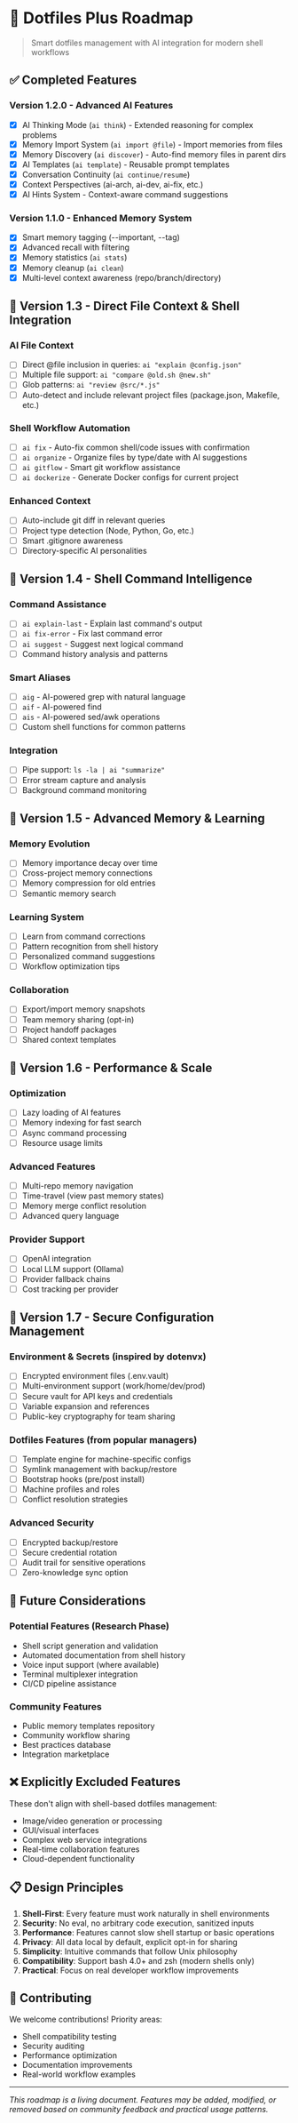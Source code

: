 # 🚀 Dotfiles Plus Roadmap

> Smart dotfiles management with AI integration for modern shell workflows

## ✅ Completed Features

### Version 1.2.0 - Advanced AI Features
- [x] AI Thinking Mode (`ai think`) - Extended reasoning for complex problems
- [x] Memory Import System (`ai import @file`) - Import memories from files
- [x] Memory Discovery (`ai discover`) - Auto-find memory files in parent dirs
- [x] AI Templates (`ai template`) - Reusable prompt templates
- [x] Conversation Continuity (`ai continue/resume`)
- [x] Context Perspectives (ai-arch, ai-dev, ai-fix, etc.)
- [x] AI Hints System - Context-aware command suggestions

### Version 1.1.0 - Enhanced Memory System
- [x] Smart memory tagging (--important, --tag)
- [x] Advanced recall with filtering
- [x] Memory statistics (`ai stats`)
- [x] Memory cleanup (`ai clean`)
- [x] Multi-level context awareness (repo/branch/directory)

## 🎯 Version 1.3 - Direct File Context & Shell Integration

### AI File Context
- [ ] Direct @file inclusion in queries: `ai "explain @config.json"`
- [ ] Multiple file support: `ai "compare @old.sh @new.sh"`
- [ ] Glob patterns: `ai "review @src/*.js"`
- [ ] Auto-detect and include relevant project files (package.json, Makefile, etc.)

### Shell Workflow Automation
- [ ] `ai fix` - Auto-fix common shell/code issues with confirmation
- [ ] `ai organize` - Organize files by type/date with AI suggestions
- [ ] `ai gitflow` - Smart git workflow assistance
- [ ] `ai dockerize` - Generate Docker configs for current project

### Enhanced Context
- [ ] Auto-include git diff in relevant queries
- [ ] Project type detection (Node, Python, Go, etc.)
- [ ] Smart .gitignore awareness
- [ ] Directory-specific AI personalities

## 🔧 Version 1.4 - Shell Command Intelligence

### Command Assistance
- [ ] `ai explain-last` - Explain last command's output
- [ ] `ai fix-error` - Fix last command error
- [ ] `ai suggest` - Suggest next logical command
- [ ] Command history analysis and patterns

### Smart Aliases
- [ ] `aig` - AI-powered grep with natural language
- [ ] `aif` - AI-powered find
- [ ] `ais` - AI-powered sed/awk operations
- [ ] Custom shell functions for common patterns

### Integration
- [ ] Pipe support: `ls -la | ai "summarize"`
- [ ] Error stream capture and analysis
- [ ] Background command monitoring

## 🧠 Version 1.5 - Advanced Memory & Learning

### Memory Evolution
- [ ] Memory importance decay over time
- [ ] Cross-project memory connections
- [ ] Memory compression for old entries
- [ ] Semantic memory search

### Learning System
- [ ] Learn from command corrections
- [ ] Pattern recognition from shell history
- [ ] Personalized command suggestions
- [ ] Workflow optimization tips

### Collaboration
- [ ] Export/import memory snapshots
- [ ] Team memory sharing (opt-in)
- [ ] Project handoff packages
- [ ] Shared context templates

## 🚀 Version 1.6 - Performance & Scale

### Optimization
- [ ] Lazy loading of AI features
- [ ] Memory indexing for fast search
- [ ] Async command processing
- [ ] Resource usage limits

### Advanced Features
- [ ] Multi-repo memory navigation
- [ ] Time-travel (view past memory states)
- [ ] Memory merge conflict resolution
- [ ] Advanced query language

### Provider Support
- [ ] OpenAI integration
- [ ] Local LLM support (Ollama)
- [ ] Provider fallback chains
- [ ] Cost tracking per provider

## 🔐 Version 1.7 - Secure Configuration Management

### Environment & Secrets (inspired by dotenvx)
- [ ] Encrypted environment files (.env.vault)
- [ ] Multi-environment support (work/home/dev/prod)
- [ ] Secure vault for API keys and credentials
- [ ] Variable expansion and references
- [ ] Public-key cryptography for team sharing

### Dotfiles Features (from popular managers)
- [ ] Template engine for machine-specific configs
- [ ] Symlink management with backup/restore
- [ ] Bootstrap hooks (pre/post install)
- [ ] Machine profiles and roles
- [ ] Conflict resolution strategies

### Advanced Security
- [ ] Encrypted backup/restore
- [ ] Secure credential rotation
- [ ] Audit trail for sensitive operations
- [ ] Zero-knowledge sync option

## 🔮 Future Considerations

### Potential Features (Research Phase)
- Shell script generation and validation
- Automated documentation from shell history
- Voice input support (where available)
- Terminal multiplexer integration
- CI/CD pipeline assistance

### Community Features
- Public memory templates repository
- Community workflow sharing
- Best practices database
- Integration marketplace

## ❌ Explicitly Excluded Features

These don't align with shell-based dotfiles management:
- Image/video generation or processing
- GUI/visual interfaces
- Complex web service integrations
- Real-time collaboration features
- Cloud-dependent functionality

## 📋 Design Principles

1. **Shell-First**: Every feature must work naturally in shell environments
2. **Security**: No eval, no arbitrary code execution, sanitized inputs
3. **Performance**: Features cannot slow shell startup or basic operations
4. **Privacy**: All data local by default, explicit opt-in for sharing
5. **Simplicity**: Intuitive commands that follow Unix philosophy
6. **Compatibility**: Support bash 4.0+ and zsh (modern shells only)
7. **Practical**: Focus on real developer workflow improvements

## 🤝 Contributing

We welcome contributions! Priority areas:
- Shell compatibility testing
- Security auditing
- Performance optimization
- Documentation improvements
- Real-world workflow examples

---

*This roadmap is a living document. Features may be added, modified, or removed based on community feedback and practical usage patterns.*